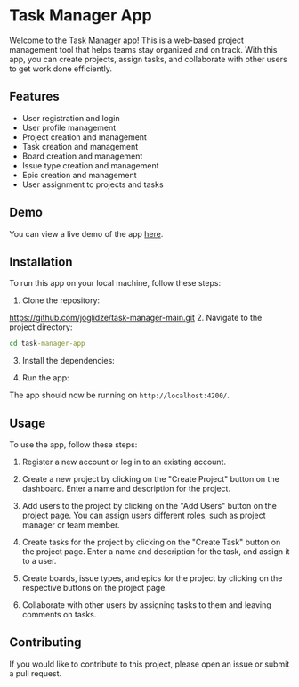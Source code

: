 # Task Manager App

Welcome to the Task Manager app! This is a web-based project management tool that helps teams stay organized and on track. With this app, you can create projects, assign tasks, and collaborate with other users to get work done efficiently.

## Features

- User registration and login
- User profile management
- Project creation and management
- Task creation and management
- Board creation and management
- Issue type creation and management
- Epic creation and management
- User assignment to projects and tasks

## Demo

You can view a live demo of the app [here](https://taskmanagerapp.com).

## Installation

To run this app on your local machine, follow these steps:

1. Clone the repository:

https://github.com/joglidze/task-manager-main.git
2. Navigate to the project directory:
```cmd
cd task-manager-app

```
3. Install the dependencies:

4. Run the app:

The app should now be running on `http://localhost:4200/`.

## Usage

To use the app, follow these steps:

1. Register a new account or log in to an existing account.

2. Create a new project by clicking on the "Create Project" button on the dashboard. Enter a name and description for the project.

3. Add users to the project by clicking on the "Add Users" button on the project page. You can assign users different roles, such as project manager or team member.

4. Create tasks for the project by clicking on the "Create Task" button on the project page. Enter a name and description for the task, and assign it to a user.

5. Create boards, issue types, and epics for the project by clicking on the respective buttons on the project page.

6. Collaborate with other users by assigning tasks to them and leaving comments on tasks.

## Contributing

If you would like to contribute to this project, please open an issue or submit a pull request.

